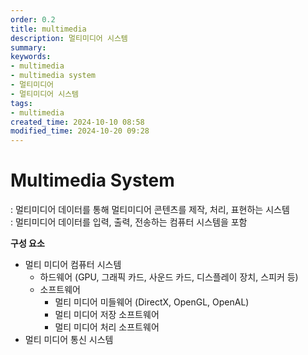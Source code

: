 ```yaml
---
order: 0.2
title: multimedia
description: 멀티미디어 시스템
summary:
keywords:
- multimedia
- multimedia system
- 멀티미디어
- 멀티미디어 시스템
tags:
- multimedia
created_time: 2024-10-10 08:58
modified_time: 2024-10-20 09:28
---
```


# Multimedia System
: 멀티미디어 데이터를 통해 멀티미디어 콘텐츠를 제작, 처리, 표현하는 시스템  
: 멀티미디어 데이터를 입력, 출력, 전송하는 컴퓨터 시스템을 포함  

**구성 요소**
- 멀티 미디어 컴퓨터 시스템
  - 하드웨어 (GPU, 그래픽 카드, 사운드 카드, 디스플레이 장치, 스피커 등)
  - 소프트웨어 
    - 멀티 미디어 미들웨어 (DirectX, OpenGL, OpenAL)
    - 멀티 미디어 저장 소프트웨어
    - 멀티 미디어 처리 소프트웨어 
- 멀티 미디어 통신 시스템
